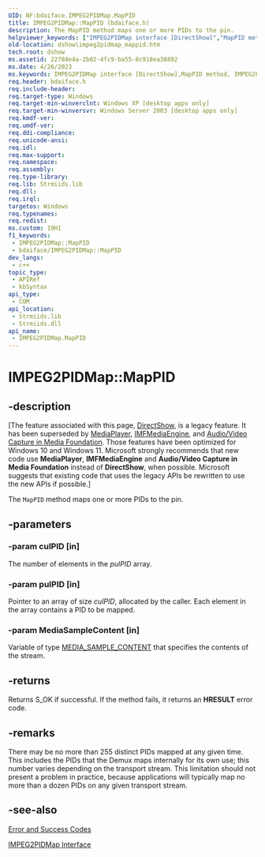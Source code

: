 ```yaml
---
UID: NF:bdaiface.IMPEG2PIDMap.MapPID
title: IMPEG2PIDMap::MapPID (bdaiface.h)
description: The MapPID method maps one or more PIDs to the pin.
helpviewer_keywords: ["IMPEG2PIDMap interface [DirectShow]","MapPID method","IMPEG2PIDMap.MapPID","IMPEG2PIDMap::MapPID","IMPEG2PIDMapMapPID","MapPID","MapPID method [DirectShow]","MapPID method [DirectShow]","IMPEG2PIDMap interface","bdaiface/IMPEG2PIDMap::MapPID","dshow.impeg2pidmap_mappid"]
old-location: dshow\impeg2pidmap_mappid.htm
tech.root: dshow
ms.assetid: 22784e4a-2b02-4fc9-ba55-8c918ea38892
ms.date: 4/26/2023
ms.keywords: IMPEG2PIDMap interface [DirectShow],MapPID method, IMPEG2PIDMap.MapPID, IMPEG2PIDMap::MapPID, IMPEG2PIDMapMapPID, MapPID, MapPID method [DirectShow], MapPID method [DirectShow],IMPEG2PIDMap interface, bdaiface/IMPEG2PIDMap::MapPID, dshow.impeg2pidmap_mappid
req.header: bdaiface.h
req.include-header: 
req.target-type: Windows
req.target-min-winverclnt: Windows XP [desktop apps only]
req.target-min-winversvr: Windows Server 2003 [desktop apps only]
req.kmdf-ver: 
req.umdf-ver: 
req.ddi-compliance: 
req.unicode-ansi: 
req.idl: 
req.max-support: 
req.namespace: 
req.assembly: 
req.type-library: 
req.lib: Strmiids.lib
req.dll: 
req.irql: 
targetos: Windows
req.typenames: 
req.redist: 
ms.custom: 19H1
f1_keywords:
 - IMPEG2PIDMap::MapPID
 - bdaiface/IMPEG2PIDMap::MapPID
dev_langs:
 - c++
topic_type:
 - APIRef
 - kbSyntax
api_type:
 - COM
api_location:
 - Strmiids.lib
 - Strmiids.dll
api_name:
 - IMPEG2PIDMap.MapPID
---
```


# IMPEG2PIDMap::MapPID


## -description

\[The feature associated with this page, [DirectShow](/windows/win32/directshow/directshow), is a legacy feature. It has been superseded by [MediaPlayer](/uwp/api/Windows.Media.Playback.MediaPlayer), [IMFMediaEngine](/windows/win32/api/mfmediaengine/nn-mfmediaengine-imfmediaengine), and [Audio/Video Capture in Media Foundation](windows/win32/medfound/audio-video-capture-in-media-foundation). Those features have been optimized for Windows 10 and Windows 11. Microsoft strongly recommends that new code use **MediaPlayer**, **IMFMediaEngine** and **Audio/Video Capture in Media Foundation** instead of **DirectShow**, when possible. Microsoft suggests that existing code that uses the legacy APIs be rewritten to use the new APIs if possible.\]

The <code>MapPID</code> method maps one or more PIDs to the pin.

## -parameters

### -param culPID [in]

The number of elements in the <i>pulPID</i> array.

### -param pulPID [in]

Pointer to an array of size <i>culPID</i>, allocated by the caller. Each element in the array contains a PID to be mapped.

### -param MediaSampleContent [in]

Variable of type <a href="/windows/desktop/DirectShow/media-sample-content">MEDIA_SAMPLE_CONTENT</a> that specifies the contents of the stream.

## -returns

Returns S_OK if successful. If the method fails, it returns an <b>HRESULT</b> error code.

## -remarks

There may be no more than 255 distinct PIDs mapped at any given time. This includes the PIDs that the Demux maps internally for its own use; this number varies depending on the transport stream. This limitation should not present a problem in practice, because applications will typically map no more than a dozen PIDs on any given transport stream.

## -see-also

<a href="/windows/desktop/DirectShow/error-and-success-codes">Error and Success Codes</a>



<a href="/previous-versions/windows/desktop/api/bdaiface/nn-bdaiface-impeg2pidmap">IMPEG2PIDMap Interface</a>